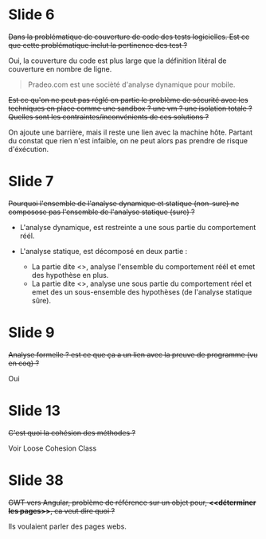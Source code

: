 #	Slide 6

~~Dans la problématique de couverture de code des tests logicielles. Est ce que cette problématique inclut la pertinence des test ?~~

Oui, la couverture du code est plus large que la définition litéral de couverture en nombre de ligne.

> Pradeo.com est une socièté d'analyse dynamique pour mobile.

~~Est ce qu'on ne peut pas réglé en partie le problème de sécurité avec les techniques en place comme une sandbox ? une vm ? une isolation totale ? Quelles sont les contraintes/inconvénients de ces solutions ?~~

On ajoute une barrière, mais il reste une lien avec la machine hôte. Partant du constat que rien n'est infaible, on ne peut alors pas prendre de risque d'éxécution. 

#	Slide 7

~~Pourquoi l'ensemble de l'analyse dynamique et statique (non-sure) ne composose pas l'ensemble de l'analyse statique (sure) ?~~

- L'analyse dynamique, est restreinte a une sous partie du comportement réél.

- L'analyse statique, est décomposé en deux partie :
	- La partie dite <<sure>>, analyse l'ensemble du comportement réél et emet des hypothèse en plus.
	- La partie dite <<non-sure>>, analyse une sous partie du comportement réel et emet des un sous-ensemble des hypothèses (de l'analyse statique sûre).

#	Slide 9

~~Analyse formelle ? est ce que ça a un lien avec la preuve de programme (vu en coq) ?~~

Oui

#	Slide 13

~~C'est quoi la cohésion des méthodes ?~~

Voir Loose Cohesion Class

#	Slide 38

~~GWT vers Angular, problème de référence sur un objet pour, **<<déterminer les pages>>**, ca veut dire quoi ?~~

Ils voulaient parler des pages webs.